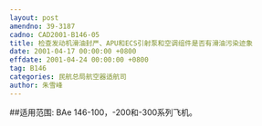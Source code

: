 ```yaml
---
layout: post
amendno: 39-3187
cadno: CAD2001-B146-05
title: 检查发动机滑油封严、APU和ECS引射泵和空调组件是否有滑油污染迹象
date: 2001-04-17 00:00:00 +0800
effdate: 2001-04-24 00:00:00 +0800
tag: B146
categories: 民航总局航空器适航司
author: 朱雪峰
---
```


##适用范围:
BAe 146-100，-200和-300系列飞机。

